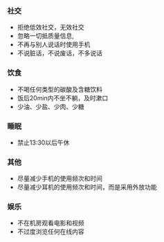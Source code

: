 
### 社交

- 拒绝低效社交，无效社交
- 忽略一切抵质量信息,
- 不再与别人说话时使用手机
- 不说脏话，不说废话，不多说话

### 饮食

- 不喝任何类型的碳酸及含糖饮料
- 饭后20min内不坐不躺，及时漱口
- 少油、少盐、少肉、少糖

### 睡眠

- 禁止13:30以后午休

### 其他

- 尽量减少手机的使用频次和时间
- 尽量减少耳机的使用频次和时间，而是采用外放功能

### 娱乐

- 不在机房观看电影和视频
- 不过度浏览任何在线内容
